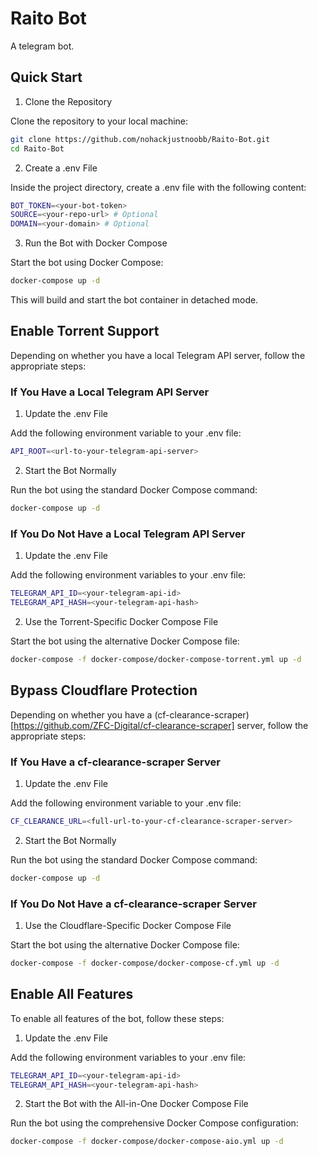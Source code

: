 # Raito Bot

A telegram bot.

## Quick Start

1. Clone the Repository

Clone the repository to your local machine:

```bash
git clone https://github.com/nohackjustnoobb/Raito-Bot.git
cd Raito-Bot
```

2. Create a .env File

Inside the project directory, create a .env file with the following content:

```bash
BOT_TOKEN=<your-bot-token>
SOURCE=<your-repo-url> # Optional
DOMAIN=<your-domain> # Optional
```

3. Run the Bot with Docker Compose

Start the bot using Docker Compose:

```bash
docker-compose up -d
```

This will build and start the bot container in detached mode.

## Enable Torrent Support

Depending on whether you have a local Telegram API server, follow the appropriate steps:

### If You Have a Local Telegram API Server

1. Update the .env File

Add the following environment variable to your .env file:

```bash
API_ROOT=<url-to-your-telegram-api-server>
```

2. Start the Bot Normally

Run the bot using the standard Docker Compose command:

```bash
docker-compose up -d
```

### If You Do Not Have a Local Telegram API Server

1. Update the .env File

Add the following environment variables to your .env file:

```bash
TELEGRAM_API_ID=<your-telegram-api-id>
TELEGRAM_API_HASH=<your-telegram-api-hash>
```

2. Use the Torrent-Specific Docker Compose File

Start the bot using the alternative Docker Compose file:

```bash
docker-compose -f docker-compose/docker-compose-torrent.yml up -d
```

## Bypass Cloudflare Protection

Depending on whether you have a (cf-clearance-scraper)[https://github.com/ZFC-Digital/cf-clearance-scraper] server, follow the appropriate steps:

### If You Have a cf-clearance-scraper Server

1. Update the .env File

Add the following environment variable to your .env file:

```bash
CF_CLEARANCE_URL=<full-url-to-your-cf-clearance-scraper-server>
```

2. Start the Bot Normally

Run the bot using the standard Docker Compose command:

```bash
docker-compose up -d
```

### If You Do Not Have a cf-clearance-scraper Server

1. Use the Cloudflare-Specific Docker Compose File

Start the bot using the alternative Docker Compose file:

```bash
docker-compose -f docker-compose/docker-compose-cf.yml up -d
```

## Enable All Features

To enable all features of the bot, follow these steps:

1. Update the .env File

Add the following environment variables to your .env file:

```bash
TELEGRAM_API_ID=<your-telegram-api-id>
TELEGRAM_API_HASH=<your-telegram-api-hash>
```

2. Start the Bot with the All-in-One Docker Compose File

Run the bot using the comprehensive Docker Compose configuration:

```bash
docker-compose -f docker-compose/docker-compose-aio.yml up -d
```
